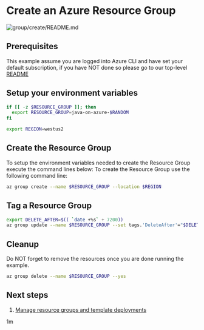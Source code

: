 
# Create an Azure Resource Group

![group/create/README.md](https://github.com/Azure-Samples/java-on-azure-examples/workflows/group/create/README.md/badge.svg)

## Prerequisites

This example assume you are logged into Azure CLI and have set your default
subscription, if you have NOT done so please go to our top-level
[README](../../)

## Setup your environment variables

<!-- MARKDOWN-AUTO-DOCS:START (CODE:src=../../setup-env.sh) -->
<!-- The below code snippet is automatically added from ../../setup-env.sh -->
```sh
if [[ -z $RESOURCE_GROUP ]]; then
  export RESOURCE_GROUP=java-on-azure-$RANDOM
fi

export REGION=westus2
```
<!-- MARKDOWN-AUTO-DOCS:END -->

## Create the Resource Group

To setup the environment variables needed to create the Resource Group execute
the command lines below:
To create the Resource Group use the following command line:

<!-- MARKDOWN-AUTO-DOCS:START (CODE:src=../../core-group/group-create/group-create.sh) -->
<!-- The below code snippet is automatically added from ../../core-group/group-create/group-create.sh -->
```sh
az group create --name $RESOURCE_GROUP --location $REGION
```
<!-- MARKDOWN-AUTO-DOCS:END -->

## Tag a Resource Group

<!-- MARKDOWN-AUTO-DOCS:START (CODE:src=../../core-group/group-tag/group-tag.sh) -->
<!-- The below code snippet is automatically added from ../../core-group/group-tag/group-tag.sh -->
```sh
export DELETE_AFTER=$(( `date +%s` + 7200))
az group update --name $RESOURCE_GROUP --set tags.'DeleteAfter'="$DELETE_AFTER"
```
<!-- MARKDOWN-AUTO-DOCS:END -->

## Cleanup

Do NOT forget to remove the resources once you are done running the example.

<!-- MARKDOWN-AUTO-DOCS:START (CODE:src=../../core-group/group-delete/group-delete.sh) -->
<!-- The below code snippet is automatically added from ../../core-group/group-delete/group-delete.sh -->
```sh
az group delete --name $RESOURCE_GROUP --yes
```
<!-- MARKDOWN-AUTO-DOCS:END -->

## Next steps

1. [Manage resource groups and template deployments](https://docs.microsoft.com/en-us/cli/azure/group)

1m

